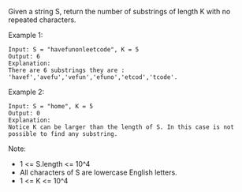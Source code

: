 Given a string S, return the number of substrings of length K with no repeated characters.

Example 1:
```
Input: S = "havefunonleetcode", K = 5
Output: 6
Explanation: 
There are 6 substrings they are : 'havef','avefu','vefun','efuno','etcod','tcode'.
```

Example 2:
```
Input: S = "home", K = 5
Output: 0
Explanation: 
Notice K can be larger than the length of S. In this case is not possible to find any substring.
```

Note:

- 1 <= S.length <= 10^4
- All characters of S are lowercase English letters.
- 1 <= K <= 10^4